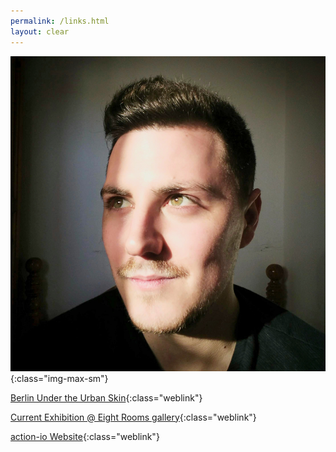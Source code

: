 ```yaml
---
permalink: /links.html
layout: clear
---
```


![nuno_de_la_serna_photo](/assets/media/img/nuno_de_la_serna_photo.jpg){:class="img-max-sm"}



[Berlin Under the Urban Skin](https://action-io.com/works/under-the-urban-skin){:class="weblink"}

[Current Exhibition @ Eight Rooms gallery](https://www.facebook.com/events/eight-rooms-gallery/opening-eight-rooms-n5/609420169734187){:class="weblink"}

[action-io Website](/){:class="weblink"}

